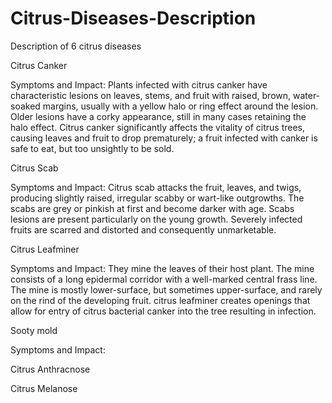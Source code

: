# Citrus-Diseases-Description
Description of 6 citrus diseases

Citrus Canker

Symptoms and Impact:
Plants infected with citrus canker have characteristic lesions on leaves, stems, and fruit with raised, brown, water-soaked margins, usually with a yellow halo or ring effect around the lesion. Older lesions have a corky appearance, still in many cases retaining the halo effect. Citrus canker significantly affects the vitality of citrus trees, causing leaves and fruit to drop prematurely; a fruit infected with canker is safe to eat, but too unsightly to be sold. 

Citrus Scab

Symptoms and Impact:
Citrus scab attacks the fruit, leaves, and twigs, producing slightly raised, irregular scabby or wart-like outgrowths. The scabs are grey or pinkish at first and become darker with age. Scabs lesions are present particularly on the young growth. Severely infected fruits are scarred and distorted and consequently unmarketable.

Citrus Leafminer

Symptoms and Impact:
They mine the leaves of their host plant. The mine consists of a long epidermal corridor with a well-marked central frass line. The mine is mostly lower-surface, but sometimes upper-surface, and rarely on the rind of the developing fruit. citrus leafminer creates openings that allow for entry of citrus bacterial canker into the tree resulting in infection.

Sooty mold

Symptoms and Impact:


Citrus Anthracnose

Citrus Melanose
